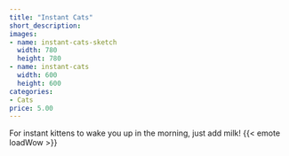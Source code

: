 ```yaml
---
title: "Instant Cats"
short_description: 
images:
- name: instant-cats-sketch
  width: 780
  height: 780
- name: instant-cats
  width: 600
  height: 600
categories:
- Cats
price: 5.00
---
```


For instant kittens to wake you up in the morning, just add milk! {{< emote loadWow >}}
